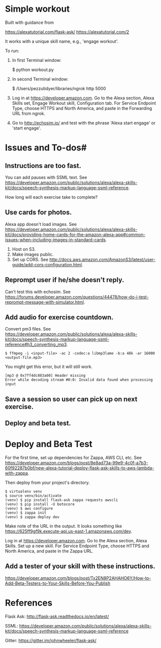 # Simple workout #

Built with guidance from 

https://alexatutorial.com/flask-ask/
https://alexatutorial.com/2

It works with a unique skill name, e.g., 'engage workout'.

To run:

1. In first Terminal window:

	$ python workout.py

2. In second Terminal window:

	$ /Users/pezzutidyer/libraries/ngrok http 5000

3. Log in at https://developer.amazon.com. Go to the Alexa section, Alexa Skills set, Engage Workout skill, Configuration tab. For Service Endpoint Type, choose HTTPS and North America, and paste in the Forwarding URL from ngrok.

4. Go to http://echosim.io/ and test with the phrase 'Alexa start engage' or 'start engage'.


# Issues and To-dos#

## Instructions are too fast. ##
You can add pauses with SSML text. See https://developer.amazon.com/public/solutions/alexa/alexa-skills-kit/docs/speech-synthesis-markup-language-ssml-reference.

How long will each exercise take to complete?

## Use cards for photos. ##
Alexa app doesn't load images. See https://developer.amazon.com/public/solutions/alexa/alexa-skills-kit/docs/providing-home-cards-for-the-amazon-alexa-app#common-issues-when-including-images-in-standard-cards.
1. Host on S3.
2. Make images public.
3. Set up CORS. See http://docs.aws.amazon.com/AmazonS3/latest/user-guide/add-cors-configuration.html.

## Reprompt user if he/she doesn't reply. ##
Can't test this with echosim. See https://forums.developer.amazon.com/questions/44478/how-do-i-test-reprompt-message-with-simulator.html.

## Add audio for exercise countdown. ##
Convert pm3 files. See https://developer.amazon.com/public/solutions/alexa/alexa-skills-kit/docs/speech-synthesis-markup-language-ssml-reference#h3_converting_mp3.

	$ ffmpeg -i <input-file> -ac 2 -codec:a libmp3lame -b:a 48k -ar 16000 <output-file.mp3>

You might get this error, but it will still work.

	[mp3 @ 0x7ff4dc803a00] Header missing
	Error while decoding stream #0:0: Invalid data found when processing input


## Save a session so user can pick up on next exercise. ##

## Deploy and beta test. ##


# Deploy and Beta Test #

For the first time, set up dependencies for Zappa, AWS CLI, etc. See https://developer.amazon.com/blogs/post/8e8ad73a-99e9-4c0f-a7b3-60f92287b0bf/new-alexa-tutorial-deploy-flask-ask-skills-to-aws-lambda-with-zappa.

Then deploy from your project's directory.

	$ virtualenv venv
	$ source venv/bin/activate
	(venv) $ pip install flask-ask zappa requests awscli
	(venv) $ pip install -U botocore
	(venv) $ aws configure
	(venv) $ zappa init
	(venv) $ zappa deploy dev

Make note of the URL in the output. It looks something like https://625ff9gf9k.execute-api.us-east-1.amazonaws.com/dev.

Log in at https://developer.amazon.com. Go to the Alexa section, Alexa Skills. Set up a new skill. For Service Endpoint Type, choose HTTPS and North America, and paste in the Zappa URL.

## Add a tester of your skill with these instructions. ##

https://developer.amazon.com/blogs/post/Tx2EN8P2AHAHO6Y/How-to-Add-Beta-Testers-to-Your-Skills-Before-You-Publish


# References #

Flask Ask: http://flask-ask.readthedocs.io/en/latest/

SSML: https://developer.amazon.com/public/solutions/alexa/alexa-skills-kit/docs/speech-synthesis-markup-language-ssml-reference

Gitter: https://gitter.im/johnwheeler/flask-ask/
